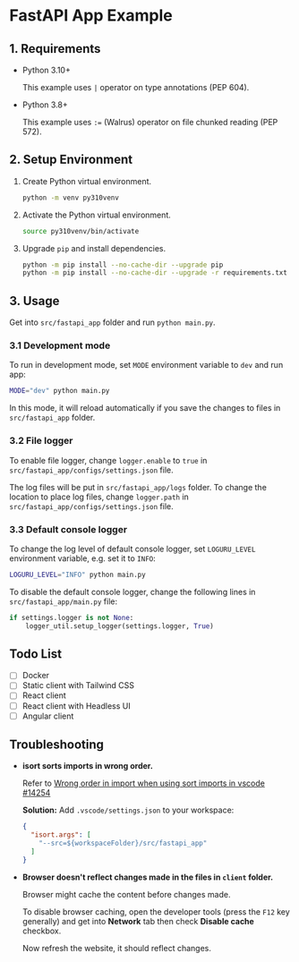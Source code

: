 # FastAPI App Example

## 1. Requirements

- Python 3.10+

    This example uses `|` operator on type annotations (PEP 604).

- Python 3.8+

    This example uses `:=` (Walrus) operator on file chunked reading (PEP 572).

## 2. Setup Environment

1. Create Python virtual environment.

    ```bash
    python -m venv py310venv
    ```

2. Activate the Python virtual environment.

    ```bash
    source py310venv/bin/activate
    ```

3. Upgrade `pip` and install dependencies.

    ```bash
    python -m pip install --no-cache-dir --upgrade pip
    python -m pip install --no-cache-dir --upgrade -r requirements.txt
    ```

## 3. Usage

Get into `src/fastapi_app` folder and run `python main.py`.

### 3.1 Development mode

To run in development mode, set `MODE` environment variable to `dev` and run
app:

```bash
MODE="dev" python main.py
```

In this mode, it will reload automatically if you save the changes to files in
`src/fastapi_app` folder.

### 3.2 File logger

To enable file logger, change `logger.enable` to `true` in
`src/fastapi_app/configs/settings.json` file.

The log files will be put in `src/fastapi_app/logs` folder.
To change the location to place log files, change `logger.path` in
`src/fastapi_app/configs/settings.json` file.

### 3.3 Default console logger

To change the log level of default console logger, set `LOGURU_LEVEL`
environment variable, e.g. set it to `INFO`:

```bash
LOGURU_LEVEL="INFO" python main.py
```

To disable the default console logger, change the following lines in
`src/fastapi_app/main.py` file:

```py
if settings.logger is not None:
    logger_util.setup_logger(settings.logger, True)
```

## Todo List

- [ ] Docker
- [ ] Static client with Tailwind CSS
- [ ] React client
- [ ] React client with Headless UI
- [ ] Angular client

## Troubleshooting

- **isort sorts imports in wrong order.**

    Refer to [Wrong order in import when using sort imports in vscode #14254](https://github.com/microsoft/vscode-python/issues/14254)

    **Solution:** Add `.vscode/settings.json` to your workspace:

    ```json
    {
      "isort.args": [
        "--src=${workspaceFolder}/src/fastapi_app"
      ]
    }
    ```

- **Browser doesn't reflect changes made in the files in `client` folder.**

  Browser might cache the content before changes made.

  To disable browser caching, open the developer tools (press the `F12` key
  generally) and get into **Network** tab then check **Disable cache** checkbox.

  Now refresh the website, it should reflect changes.
